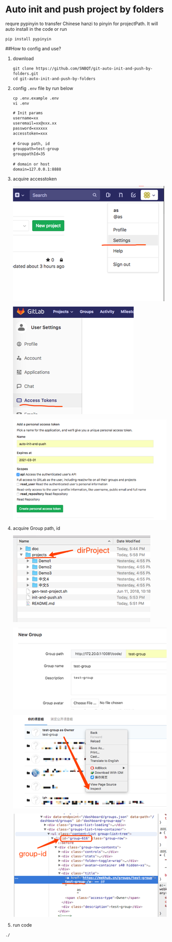 # Auto init and push project by folders 
requre pypinyin to transfer Chinese hanzi to pinyin for projectPath. It will auto install in the code or run 

```
pip install pypinyin
```

##How to config and use?

1. download
    ```
    git clone https://github.com/SNBQT/git-auto-init-and-push-by-folders.git
    cd git-auto-init-and-push-by-folders
    ```

1. config `.env` file by run below
    ```
    cp .env.example .env
    vi .env
    ```

    ```
    # Init params
    username=xx 
    useremail=xx@xxx.xx
    password=xxxxxx
    accesstoken=xxx

    # Group path, id
    grouppath=test-group
    grouppathId=35

    # domain or host
    domain=127.0.0.1:8888
    ```

1. acquire accesstoken

    ![](doc/1.png)

    ![](doc/2.png)

    ![](doc/3.png)
    
1. acquire Group path, id


    ![](doc/7.png)

    ![](doc/4.png)

    ![](doc/5.png)

    ![](doc/6.png)

1. run code

```
./
```